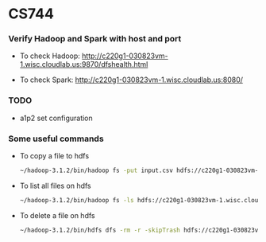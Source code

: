 # CS744

### Verify Hadoop and Spark with host and port

- To check Hadoop:
http://c220g1-030823vm-1.wisc.cloudlab.us:9870/dfshealth.html

- To check Spark:
http://c220g1-030823vm-1.wisc.cloudlab.us:8080/

### TODO
 - a1p2 set configuration


### Some useful commands
- To copy a file to hdfs

  ```sh
  ~/hadoop-3.1.2/bin/hadoop fs -put input.csv hdfs://c220g1-030823vm-1.wisc.cloudlab.us:9000/input.csv
  ```

- To list all files on hdfs

  ```sh
  ~/hadoop-3.1.2/bin/hadoop fs -ls hdfs://c220g1-030823vm-1.wisc.cloudlab.us:9000/
  ```

- To delete a file on hdfs

  ```sh
  ~/hadoop-3.1.2/bin/hdfs dfs -rm -r -skipTrash hdfs://c220g1-030823vm-1.wisc.cloudlab.us:9000/output.csv 
  ```
